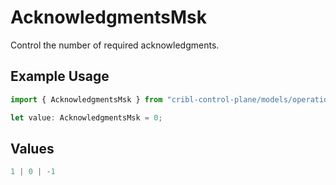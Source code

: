 # AcknowledgmentsMsk

Control the number of required acknowledgments.

## Example Usage

```typescript
import { AcknowledgmentsMsk } from "cribl-control-plane/models/operations";

let value: AcknowledgmentsMsk = 0;
```

## Values

```typescript
1 | 0 | -1
```
